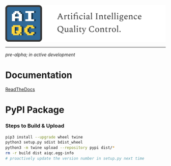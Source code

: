 ![AIQC (wide)](/images/logo_aiqc_wide.png)

---
*pre-alpha; in active development*

# Documentation

[ReadTheDocs](https://aiqc.readthedocs.io/)


# PyPI Package

### Steps to Build & Upload

```bash
pip3 install --upgrade wheel twine
python3 setup.py sdist bdist_wheel
python3 -m twine upload --repository pypi dist/*
rm -r build dist aiqc.egg-info
# proactively update the version number in setup.py next time
```
